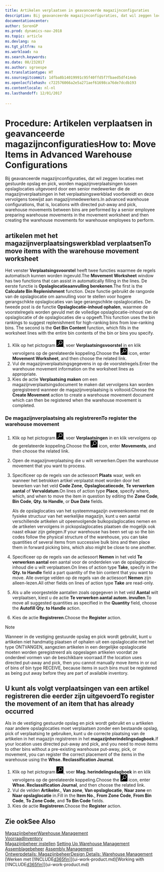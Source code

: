 ```yaml
---
title: Artikelen verplaatsen in geavanceerde magazijnconfiguraties
description: Bij geavanceerde magazijnconfiguraties, dat wil zeggen locaties met gestuurde opslag en pick, worden magazijnverplaatsingen tussen opslaglocaties door een senior medewerker uitgevoerd, die de magazijnverplaatsingen in het verplaatsingswerkblad voorbereidt en deze vervolgens toewijst aan magazijnmedewerkers.
documentationcenter: 
author: SorenGP
ms.prod: dynamics-nav-2018
ms.topic: article
ms.devlang: na
ms.tgt_pltfrm: na
ms.workload: na
ms.search.keywords: 
ms.date: 08/232017
ms.author: sgroespe
ms.translationtype: HT
ms.sourcegitcommit: 1dfba8b14019991c95f40ffd5f7fbaed5df414eb
ms.openlocfilehash: c722576066a2e5a271aef61698ca76de7dcdb193
ms.contentlocale: nl-nl
ms.lasthandoff: 12/01/2017

---
```

# <a name="how-to-move-items-in-advanced-warehouse-configurations"></a><span data-ttu-id="cb920-103">Procedure: Artikelen verplaatsen in geavanceerde magazijnconfiguraties</span><span class="sxs-lookup"><span data-stu-id="cb920-103">How to: Move Items in Advanced Warehouse Configurations</span></span>
<span data-ttu-id="cb920-104">Bij geavanceerde magazijnconfiguraties, dat wil zeggen locaties met gestuurde opslag en pick, worden magazijnverplaatsingen tussen opslaglocaties uitgevoerd door een senior medewerker die de magazijnverplaatsingen in het verplaatsingswerkblad voorbereidt en deze vervolgens toewijst aan magazijnmedewerkers.</span><span class="sxs-lookup"><span data-stu-id="cb920-104">In advanced warehouse configurations, that is, locations with directed put-away and pick, warehouse movements between bins are performed by a senior employee preparing warehouse movements in the movement worksheet and then creating the warehouse movements for warehouse employees to perform.</span></span>  

## <a name="to-move-items-with-the-warehouse-movement-worksheet"></a><span data-ttu-id="cb920-105">artikelen met het magazijnverplaatsingswerkblad verplaatsen</span><span class="sxs-lookup"><span data-stu-id="cb920-105">To move items with the warehouse movement worksheet</span></span>
<span data-ttu-id="cb920-106">Het venster **Verplaatsingsvoorstel** heeft twee functies waarmee de regels automatisch kunnen worden ingevuld.</span><span class="sxs-lookup"><span data-stu-id="cb920-106">The **Movement Worksheet** window has two functions that can assist in automatically filling in the lines.</span></span> <span data-ttu-id="cb920-107">De eerste functie is **Opslaglocatieaanvulling berekenen**.</span><span class="sxs-lookup"><span data-stu-id="cb920-107">The first is the **Calculate Bin Replenishment** function.</span></span> <span data-ttu-id="cb920-108">Deze functie gebruikt de rangorde van de opslaglocatie om aanvulling voor te stellen voor hogere gerangschikte opslaglocaties van lage gerangschikte opslaglocaties. De tweede post is de functie **Opslaglocatie-inhoud ophalen**, waarmee de voorstelregels worden gevuld met de volledige opslaglocatie-inhoud van de opslaglocatie of de opslaglocaties die u opgeeft.</span><span class="sxs-lookup"><span data-stu-id="cb920-108">This function uses the bin rankings to suggest replenishment for high-ranking bins from low-ranking bins. The second is the **Get Bin Content** function, which fills in the worksheet lines with the entire bin contents of the bin or bins you specify.</span></span>

1.  <span data-ttu-id="cb920-109">Klik op het pictogram ![Zoeken naar pagina of rapport](media/ui-search/search_small.png "pictogram Zoeken naar pagina of rapport"), voer **Verplaatsingsvoorstel** in en klik vervolgens op de gerelateerde koppeling.</span><span class="sxs-lookup"><span data-stu-id="cb920-109">Choose the ![Search for Page or Report](media/ui-search/search_small.png "Search for Page or Report icon") icon, enter **Movement Worksheet**, and then choose the related link.</span></span>  
2.  <span data-ttu-id="cb920-110">Vul de magazijnverplaatsingsgegevens in op de voorstelregels.</span><span class="sxs-lookup"><span data-stu-id="cb920-110">Enter the warehouse movement information on the worksheet lines as appropriate.</span></span>  
3. <span data-ttu-id="cb920-111">Kies de actie **Verplaatsing maken** om een magazijnverplaatsingsdocument te maken dat vervolgens kan worden geregistreerd wanneer de magazijnverplaatsing is voltooid.</span><span class="sxs-lookup"><span data-stu-id="cb920-111">Choose the **Create Movement** action to create a warehouse movement document which can then be registered when the warehouse movement is completed.</span></span>  

### <a name="to-register-the-warehouse-movement"></a><span data-ttu-id="cb920-112">De magazijnverplaatsing als registreren</span><span class="sxs-lookup"><span data-stu-id="cb920-112">To register the warehouse movement</span></span>  
1.  <span data-ttu-id="cb920-113">Klik op het pictogram ![Zoeken naar pagina of rapport](media/ui-search/search_small.png "pictogram Zoeken naar pagina of rapport"), voer **Verplaatsingen** in en klik vervolgens op de gerelateerde koppeling.</span><span class="sxs-lookup"><span data-stu-id="cb920-113">Choose the ![Search for Page or Report](media/ui-search/search_small.png "Search for Page or Report icon") icon, enter **Movements**, and then choose the related link.</span></span>  
2.  <span data-ttu-id="cb920-114">Open de magazijnverplaatsing die u wilt verwerken.</span><span class="sxs-lookup"><span data-stu-id="cb920-114">Open the warehouse movement that you want to process.</span></span>  
3.  <span data-ttu-id="cb920-115">Specificeer op de regels van de actiesoort **Plaats** waar, welk en wanneer het betrokken artikel verplaatst moet worden door het bewerken van het veld **Code Zone**, **Opslaglocatiecode**, **Te verwerken aantal** of **Vervaldatum**.</span><span class="sxs-lookup"><span data-stu-id="cb920-115">On lines of action type **Place**, specify where, which, and when to move the item in question by editing the **Zone Code**, **Bin Code**, **Qty. to Handle**, or **Due Date** fields.</span></span>  

    <span data-ttu-id="cb920-116">Als de opslaglocaties van het systeemmagazijn overeenkomen met de fysieke structuur van het werkelijke magazijn, kunt u een aantal verschillende artikelen uit opeenvolgende bulkopslaglocaties nemen en de artikelen vervolgens in pickopslaglocaties plaatsen die mogelijk ook naast elkaar zijn gelegen.</span><span class="sxs-lookup"><span data-stu-id="cb920-116">If your warehouse has been set up so the bin codes follow the physical structure of the warehouse, you can take quantities of several items from successive bulk bins and then place them in forward picking bins, which also might be close to one another.</span></span>  
4.  <span data-ttu-id="cb920-117">Specificeer op de regels van de actiesoort **Nemen** in het veld **Te verwerken aantal** een aantal voor de onderdelen van de opslaglocatie-inhoud die u wilt verplaatsen.</span><span class="sxs-lookup"><span data-stu-id="cb920-117">On lines of action type **Take**, specify in the **Qty. to Handle** field a part quantity of the bin content that you want to move.</span></span> <span data-ttu-id="cb920-118">Alle overige velden op de regels van de actiesoort **Nemen** zijn alleen-lezen.</span><span class="sxs-lookup"><span data-stu-id="cb920-118">All other fields on lines of action type **Take** are read-only.</span></span>  
5.  <span data-ttu-id="cb920-119">Als u alle voorgestelde aantallen zoals opgegeven in het veld **Aantal** wilt verplaatsen, kiest u de actie **Te verwerken aantal autom. invullen**.</span><span class="sxs-lookup"><span data-stu-id="cb920-119">To move all suggested quantities as specified in the **Quantity** field, choose the **Autofill Qty. to Handle** action.</span></span>  
6. <span data-ttu-id="cb920-120">Kies de actie **Registreren**.</span><span class="sxs-lookup"><span data-stu-id="cb920-120">Choose the **Register** action.</span></span>  

> [!NOTE]  
>  <span data-ttu-id="cb920-121">Wanneer in de vestiging gestuurde opslag en pick wordt gebruikt, kunt u artikelen niet handmatig plaatsen of ophalen uit een opslaglocatie met het type ONTVANGEN, aangezien artikelen in een dergelijke opslaglocatie moeten worden geregistreerd als opgeslagen artikelen voordat ze onderdeel vormen van de beschikbare voorraad.</span><span class="sxs-lookup"><span data-stu-id="cb920-121">If the location uses directed put-away and pick, then you cannot manually move items in or out of bins of bin type RECEIVE, because items in such bins must be registered as being put away before they are part of available inventory.</span></span>

## <a name="to-register-the-movement-of-an-item-that-has-already-occurred"></a><span data-ttu-id="cb920-122">U kunt als volgt verplaatsingen van een artikel registreren die eerder zijn uitgevoerd</span><span class="sxs-lookup"><span data-stu-id="cb920-122">To register the movement of an item that has already occurred</span></span>  
<span data-ttu-id="cb920-123">Als in de vestiging gestuurde opslag en pick wordt gebruikt en u artikelen naar andere opslaglocaties moet verplaatsen zonder een bestaande opslag, pick of verplaatsing te gebruiken, kunt u de correcte plaatsing van de artikelen in het magazijn registreren in het **magazijnherindelingsdagboek.**</span><span class="sxs-lookup"><span data-stu-id="cb920-123">If your location uses directed put-away and pick, and you need to move items to other bins without a pre-existing warehouse put-away, pick, or movement, you can register the correct placement of the items in the warehouse using the **Whse. Reclassification Journal**.</span></span>

1.  <span data-ttu-id="cb920-124">Klik op het pictogram ![Zoeken naar pagina of rapport](media/ui-search/search_small.png "pictogram Zoeken naar pagina of rapport"), voer **Mag. herindelingsdagboek** in en klik vervolgens op de gerelateerde koppeling.</span><span class="sxs-lookup"><span data-stu-id="cb920-124">Choose the ![Search for Page or Report](media/ui-search/search_small.png "Search for Page or Report icon") icon, enter **Whse. Reclassification Journal**, and then choose the related link.</span></span>  
2.  <span data-ttu-id="cb920-125">Vul de velden **Artikelnr.**, **Van zone**, **Van opslaglocatie**, **Naar zone** en **Naar opslaglocatie** in.</span><span class="sxs-lookup"><span data-stu-id="cb920-125">Fill in the **Item No.**, **From Zone Code**, **From Bin Code**, **To Zone Code**, and **To Bin Code** fields.</span></span>  
3.  <span data-ttu-id="cb920-126">Kies de actie **Registreren**.</span><span class="sxs-lookup"><span data-stu-id="cb920-126">Choose the **Register** action.</span></span>  

## <a name="see-also"></a><span data-ttu-id="cb920-127">Zie ook</span><span class="sxs-lookup"><span data-stu-id="cb920-127">See Also</span></span>  
[<span data-ttu-id="cb920-128">Magazijnbeheer</span><span class="sxs-lookup"><span data-stu-id="cb920-128">Warehouse Management</span></span>](warehouse-manage-warehouse.md)  
[<span data-ttu-id="cb920-129">Voorraad</span><span class="sxs-lookup"><span data-stu-id="cb920-129">Inventory</span></span>](inventory-manage-inventory.md)  
<span data-ttu-id="cb920-130">[Magazijnbeheer instellen](warehouse-setup-warehouse.md)   </span><span class="sxs-lookup"><span data-stu-id="cb920-130">[Setting Up Warehouse Management](warehouse-setup-warehouse.md)   </span></span>  
<span data-ttu-id="cb920-131">[Assemblagebeheer](assembly-assemble-items.md)  </span><span class="sxs-lookup"><span data-stu-id="cb920-131">[Assembly Management](assembly-assemble-items.md)  </span></span>  
[<span data-ttu-id="cb920-132">Ontwerpdetails: Magazijnbeheer</span><span class="sxs-lookup"><span data-stu-id="cb920-132">Design Details: Warehouse Management</span></span>](design-details-warehouse-management.md)  
<span data-ttu-id="cb920-133">[Werken met [!INCLUDE[d365fin](includes/d365fin_md.md)]](ui-work-product.md)</span><span class="sxs-lookup"><span data-stu-id="cb920-133">[Working with [!INCLUDE[d365fin](includes/d365fin_md.md)]](ui-work-product.md)</span></span>

